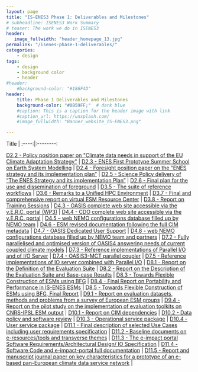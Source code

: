 ```yaml
---
layout: page
title: "IS-ENES3 Phase 1: Deliverables and Milestones"
# subheadline: ISENES3 Work Summary
# teaser: The work we do in ISENES3
header:
   image_fullwidth: "header_homepage_13.jpg"
permalink: "/isenes-phase-1-deliverables/"
categories:
    - design
tags:
    - design
    - background color
    - header
#header:
    #background-color: "#186F4D"
header:
    title: Phase 1 Deliverables and Milestones
    background-color: "#0B59FF;"  # dark blue
    #caption: This is a caption for the header image with link
    #caption_url: https://unsplash.com/
    #image_fullwidth: "Banner_website_IS-ENES3.png"

---
```


Title | 
:----:|:--------:

[D2.2 - Policy position paper on "Climate data needs in support of the EU Climate Adaptation Strategy"](https://raw.githubusercontent.com/valeriupredoi/valeriupredoi.github.io/master/pdf_documents/IS-ENES_D2.2.pdf) |
[D2.3 - ENES First Prototype Summer School on Earth System Modelling](https://raw.githubusercontent.com/valeriupredoi/valeriupredoi.github.io/master/pdf_documents/IS-ENES_D2.3.pdf) |
[D2.4 - Foresight position paper on the “ENES strategy and its implementation plan”](https://raw.githubusercontent.com/valeriupredoi/valeriupredoi.github.io/master/pdf_documents/IS-ENES_D2.4.pdf) |
[D2.5 - Science Policy delivery of “The ENES Strategy and its implementation Plan”](https://raw.githubusercontent.com/valeriupredoi/valeriupredoi.github.io/master/pdf_documents/IS-ENES_D2.5.pdf) | 
[D2.6 - Final plan for the use and dissemination of foreground](https://raw.githubusercontent.com/valeriupredoi/valeriupredoi.github.io/master/pdf_documents/IS-ENES_D2.6.pdf) |
[D3.5 - The suite of reference workflows](https://raw.githubusercontent.com/valeriupredoi/valeriupredoi.github.io/master/pdf_documents/IS-ENES_D3.5.pdf) | 
[D3.6 - Remarks to a Unified HPC Environment](https://raw.githubusercontent.com/valeriupredoi/valeriupredoi.github.io/master/pdf_documents/IS-ENES_D3.6.pdf) | 
[D3.7 - Final and comprehensive report on virtual ESM Resource Center](https://raw.githubusercontent.com/valeriupredoi/valeriupredoi.github.io/master/pdf_documents/IS-ENES_D3.7.pdf) | 
[D3.8 - Report on Training Sessions](https://raw.githubusercontent.com/valeriupredoi/valeriupredoi.github.io/master/pdf_documents/IS-ENES_D3.8.pdf) | 
[D4.3 - OASIS complete web site accessible via the v.E.R.C. portal (WP3)](https://raw.githubusercontent.com/valeriupredoi/valeriupredoi.github.io/master/pdf_documents/IS-ENES_Deliverables_4.3-final-1.pdf) | 
[D4.4 - CDO complete web site accessible via the v.E.R.C. portal](https://raw.githubusercontent.com/valeriupredoi/valeriupredoi.github.io/master/pdf_documents/IS-ENES_Deliverable_WP4_D4_4.pdf) | 
[D4.5 – web NEMO configurations database filled up by NEMO team](https://raw.githubusercontent.com/valeriupredoi/valeriupredoi.github.io/master/pdf_documents/ISENES_D4_5.pdf) | 
[D4.6 - ESM revised documentation following the full CIM metadata](https://raw.githubusercontent.com/valeriupredoi/valeriupredoi.github.io/master/pdf_documents/IS-ENES_Deliverables_4.6.pdf) | 
[D4.7 - OASIS Dedicated User Support](https://raw.githubusercontent.com/valeriupredoi/valeriupredoi.github.io/master/pdf_documents/IS-ENES_D4.7.pdf) | 
[D4.8 - web NEMO configurations database filled up by NEMO team and partners](https://raw.githubusercontent.com/valeriupredoi/valeriupredoi.github.io/master/pdf_documents/IS-ENES_D4.8.pdf) | 
[D7.2 - Fully parallelised and optimised version of OASIS4 answering needs of current coupled climate models](https://raw.githubusercontent.com/valeriupredoi/valeriupredoi.github.io/master/pdf_documents/IS-ENES_Deliverable_7.2.pdf) | 
[D7.3 - Reference implementations of Parallel I/O and of I/O Server](https://raw.githubusercontent.com/valeriupredoi/valeriupredoi.github.io/master/pdf_documents/IS-ENES_D7.3.pdf) | 
[D7.4 - OASIS3-MCT parallel coupler](https://raw.githubusercontent.com/valeriupredoi/valeriupredoi.github.io/master/pdf_documents/IS-ENES_D7.4.pdf) | 
[D7.5 - Reference implementations of IO server combined with Parallel I/O](https://raw.githubusercontent.com/valeriupredoi/valeriupredoi.github.io/master/pdf_documents/IS-ENES_D7.5.pdf) | 
[D8.1 - Report on the Definition of the Evaluation Suite](https://raw.githubusercontent.com/valeriupredoi/valeriupredoi.github.io/master/pdf_documents/IS-ENES_D8.1_Definition_of_the_Evaluation_Suite.pdf) | 
[D8.2 - Report on the Description of the Evaluation Suite and Base-case Results](https://raw.githubusercontent.com/valeriupredoi/valeriupredoi.github.io/master/pdf_documents/IS-ENES_D8.2_Evaluation_suite_and_base-case_results_V1.pdf) | 
[D8.3 - Towards Flexible Construction of ESMs using BFG](https://raw.githubusercontent.com/valeriupredoi/valeriupredoi.github.io/master/pdf_documents/IS-ENES_D8.3.pdf) | 
[D8.4 - Final Report on Portability and Performance in IS-ENES ESMs](https://raw.githubusercontent.com/valeriupredoi/valeriupredoi.github.io/master/pdf_documents/IS-ENES_D8.4.pdf) | 
[D8.5 - Towards Flexible Construction of ESMs using BFG, Final Report](https://raw.githubusercontent.com/valeriupredoi/valeriupredoi.github.io/master/pdf_documents/IS-ENES_D8.5.pdf) | 
[D9.1 - Report on evaluation datasets, methods and problems from a survey of European ESM groups](https://raw.githubusercontent.com/valeriupredoi/valeriupredoi.github.io/master/pdf_documents/IS-ENES_D9.1_Evaluation_Portal_Report.pdf) | 
[D9.4 - Report on the pilot study on the implementation of evaluation toolkits on CNRS-IPSL ESM output](https://raw.githubusercontent.com/valeriupredoi/valeriupredoi.github.io/master/pdf_documents/IS-ENES_D9.4.pdf) | 
[D10.1 - Report on CIM dependencies](https://raw.githubusercontent.com/valeriupredoi/valeriupredoi.github.io/master/pdf_documents/IS-ENES_Deliverable_10_1_final.pdf) | 
[D10.2 - Data policy and software review](https://raw.githubusercontent.com/valeriupredoi/valeriupredoi.github.io/master/pdf_documents/IS-ENES_Deliverable_10_2_final.pdf) | 
[D10.3 - Operational service package](https://raw.githubusercontent.com/valeriupredoi/valeriupredoi.github.io/master/pdf_documents/IS-ENES_D10.3.pdf) | 
[D10.4 - User service package](https://raw.githubusercontent.com/valeriupredoi/valeriupredoi.github.io/master/pdf_documents/IS-ENES_D10.4.pdf) | 
[D11.1 - Final description of selected Use Cases including user requirements specification](https://raw.githubusercontent.com/valeriupredoi/valeriupredoi.github.io/master/pdf_documents/IS-ENES_D11.1.pdf) | 
[D11.2 - Baseline documents on e-resources/tools and transverse themes](https://raw.githubusercontent.com/valeriupredoi/valeriupredoi.github.io/master/pdf_documents/IS-ENES_D11.2.pdf) | 
[D11.3 - The e-impact portal Software Requirements/Architectural Design/ IO Specification](https://raw.githubusercontent.com/valeriupredoi/valeriupredoi.github.io/master/pdf_documents/IS-ENES_D11.3.pdf) | 
[D11.4 - Software Code and e-impact-portal full documentation](https://raw.githubusercontent.com/valeriupredoi/valeriupredoi.github.io/master/pdf_documents/IS-ENES_D11.4.pdf) | 
[D11.5 - Report and manuscript journal paper on key characteristics for a prototype of an e-based pan-European climate data service network](https://raw.githubusercontent.com/valeriupredoi/valeriupredoi.github.io/master/pdf_documents/IS-ENES_D11.5.pdf) | 
